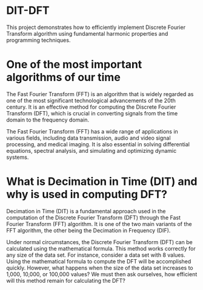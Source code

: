 # DIT-DFT

This project demonstrates how to efficiently implement Discrete Fourier Transform algorithm using fundamental harmonic properties and programming techniques.

# One of the most important algorithms of our time

The Fast Fourier Transform (FFT) is an algorithm that is widely regarded as one of the most
significant technological advancements of the 20th century. It is an effective method for 
computing the Discrete Fourier Transform (DFT), which is crucial in converting signals from 
the time domain to the frequency domain.

The Fast Fourier Transform (FFT) has a wide range of applications in various fields, including 
data transmission, audio and video signal processing, and medical imaging. It is also essential 
in solving differential equations, spectral analysis, and simulating and optimizing dynamic systems.

# What is Decimation in Time (DIT) and why is used in computing DFT?

Decimation in Time (DIT) is a fundamental approach used in the computation of the Discrete Fourier Transform (DFT) through the Fast Fourier Transform (FFT) algorithm. It is one of the two main variants of the FFT algorithm, the other being the Decimation in Frequency (DIF).

Under normal circumstances, the Discrete Fourier Transform (DFT) can be calculated using the mathematical formula. This method works correctly for any size of the data set. For instance, consider a data set with 8 values. Using the mathematical formula to compute the DFT will be accomplished quickly. However, what happens when the size of the data set increases to 1,000, 10,000, or 100,000 values? We must then ask ourselves, how efficient will this method remain for calculating the DFT?

